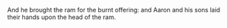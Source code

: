 And he brought the ram for the burnt offering: and Aaron and his sons laid their hands upon the head of the ram.
